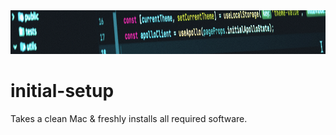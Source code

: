 <div align="center">
    <img src="https://github.com/benweston/initial-setup/blob/main/assets/banner-image.png" alt="Computer Code" width="900" height="70" />
</div>

# initial-setup
Takes a clean Mac &amp; freshly installs all required software.
